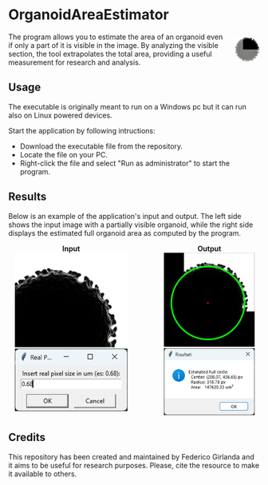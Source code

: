 # OrganoidAreaEstimator


<div style="display: flex; align-items: center;">
  <div style="flex: 1;">
    The program allows you to estimate the area of an organoid even if only a part of it is visible in the image. By analyzing the visible section, the tool extrapolates the total area, providing a useful measurement for research and analysis.
  </div>
  <img src="docs/icon.PNG" alt="APP icon" style="width: 50px; margin-left: 24px; border-radius: 8px;"/>
</div>

## Usage

The executable is originally meant to run on a Windows pc but it can run also on Linux powered devices. 

Start the application by following intructions:
- Download the executable file from the repository.
- Locate the file on your PC.
- Right-click the file and select "Run as administrator" to start the program.

## Results

Below is an example of the application's input and output. The left side shows the input image with a partially visible organoid, while the right side displays the estimated full organoid area as computed by the program.

<div style="display: flex; justify-content: space-between;">
  <div style="width: 50%; text-align: center;">
    <strong>Input</strong><br/>
    <img src="results/organoidPart.jpg" alt="Organoid partial" style="width: 90%;"/>
    <img src="results/textInput.png" alt="Organoid partial" style="width: 90%;"/>
  </div>
  <div style="width: 40%; text-align: center;">
    <strong>Output</strong><br/>
    <img src="results/organoidPart_full.jpg" alt="Organoid estimation" style="width: 90%;"/>
    <img src="results/textOutput.png" alt="Organoid estimation" style="width: 90%;"/>
  </div>
</div>

## Credits

This repository has been created and maintained by Federico Girlanda and it aims to be useful for research purposes. Please, cite the resource to make it available to others.